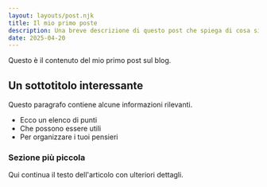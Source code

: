 ```yaml
---
layout: layouts/post.njk
title: Il mio primo poste
description: Una breve descrizione di questo post che spiega di cosa si tratta.
date: 2025-04-20
---
```


Questo è il contenuto del mio primo post sul blog.

## Un sottotitolo interessante

Questo paragrafo contiene alcune informazioni rilevanti.

- Ecco un elenco di punti
- Che possono essere utili
- Per organizzare i tuoi pensieri

### Sezione più piccola

Qui continua il testo dell'articolo con ulteriori dettagli.